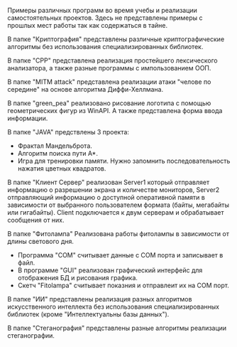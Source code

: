 Примеры различных программ во время учебы и реализации самостоятельных проектов.
Здесь не представлены примеры с прошлых мест работы так как содержаться в тайне.

В папке "Криптография" представлены различные криптографические алгоритмы без использования специализированных библиотек.

В папке "CPP" представлена реализация простейшего лексического анализатора, а также разные программы с импользованием ООП.

В папке "MITM attack" представлена реализации атаки "челове по середине" на основе алгоритма Диффи-Хеллмана. 

В папке "green_pea" реализовано рисование логотипа с помощью геометрических фигур из WinAPI. А также представлена форма ввода информации.

В папке "JAVA" предствлены 3 проекта:
* Фрактал Мандельброта.
* Алгоритм поиска пути A*.
* Игра для тренировки памяти. Нужно запомнить последовательность нажатия цветных квадратов.

В папке "Клиент Сервер" реализован Server1 который отправляет информацию о разрешении экрана и количестве мониторов, Server2 отправляющий информацию о доступной оперативной памяти в зависимости от выбранного пользователем формата (байты, мегабайты или гигабайты). Client подключается к двум серверам и обрабатывает сообщения от них.

В папке "Фитолампа" Реализована работы фитолампы в зависимости от длины светового дня. 
* Программа "COM" считывает данные с СОМ порта и записывает в файл. 
* В программе "GUI" реализован графический интерфейс для отображения БД и рисования графика. 
* Скетч "Fitolampa" считывает показния и отправлеит их на COM порт.

В папке "ИИ" представлены реализация разных алгоритмов искусственного интеллекта без использования специализированных библиотек (кроме "Интеллектуальны базы данных").

В папке "Стеганография" представлены разные алгоритмы реализации стеганографии.


